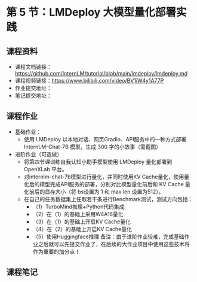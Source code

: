 # 第 5 节：LMDeploy 大模型量化部署实践

## 课程资料
- 课程文档链接：https://github.com/InternLM/tutorial/blob/main/lmdeploy/lmdeploy.md
- 课程视频链接：https://www.bilibili.com/video/BV1iW4y1A77P
- 作业提交地址：
- 笔记提交地址：

## 课程作业
- 基础作业：
  - 使用 LMDeploy 以本地对话、网页Gradio、API服务中的一种方式部署 InternLM-Chat-7B 模型，生成 300 字的小故事（需截图）
- 进阶作业（可选做）
  - 将第四节课训练自我认知小助手模型使用 LMDeploy 量化部署到 OpenXLab 平台。
  - 对internlm-chat-7b模型进行量化，并同时使用KV Cache量化，使用量化后的模型完成API服务的部署，分别对比模型量化前后和 KV Cache 量化前后的显存大小（将 bs设置为 1 和 max len 设置为512）。
  - 在自己的任务数据集上任取若干条进行Benchmark测试，测试方向包括：
    - （1）TurboMind推理+Python代码集成
    - （2）在（1）的基础上采用W4A16量化
    - （3）在（1）的基础上开启KV Cache量化
    - （4）在（2）的基础上开启KV Cache量化
    - （5）使用Huggingface推理 
备注：由于进阶作业较难，完成基础作业之后就可以先提交作业了，在后续的大作业项目中使用这些技术将作为重要的加分点！

## 课程笔记